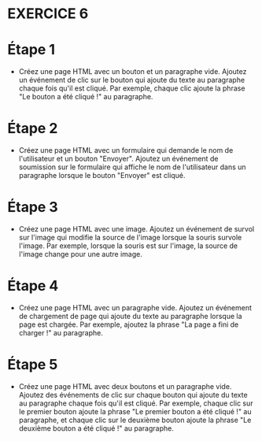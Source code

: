 # EXERCICE 6

# Étape 1

- Créez une page HTML avec un bouton et un paragraphe vide. Ajoutez un événement de clic sur le bouton qui ajoute du texte au paragraphe chaque fois qu'il est cliqué. Par exemple, chaque clic ajoute la phrase "Le bouton a été cliqué !" au paragraphe.

# Étape 2

- Créez une page HTML avec un formulaire qui demande le nom de l'utilisateur et un bouton "Envoyer". Ajoutez un événement de soumission sur le formulaire qui affiche le nom de l'utilisateur dans un paragraphe lorsque le bouton "Envoyer" est cliqué.

# Étape 3

- Créez une page HTML avec une image. Ajoutez un événement de survol sur l'image qui modifie la source de l'image lorsque la souris survole l'image. Par exemple, lorsque la souris est sur l'image, la source de l'image change pour une autre image.

# Étape 4

- Créez une page HTML avec un paragraphe vide. Ajoutez un événement de chargement de page qui ajoute du texte au paragraphe lorsque la page est chargée. Par exemple, ajoutez la phrase "La page a fini de charger !" au paragraphe.

# Étape 5

- Créez une page HTML avec deux boutons et un paragraphe vide. Ajoutez des événements de clic sur chaque bouton qui ajoute du texte au paragraphe chaque fois qu'il est cliqué. Par exemple, chaque clic sur le premier bouton ajoute la phrase "Le premier bouton a été cliqué !" au paragraphe, et chaque clic sur le deuxième bouton ajoute la phrase "Le deuxième bouton a été cliqué !" au paragraphe.
